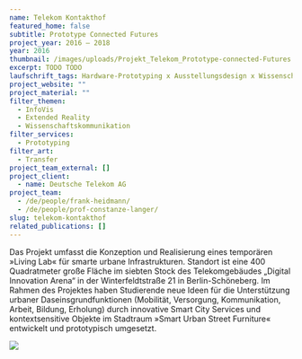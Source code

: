 ```yaml
---
name: Telekom Kontakthof
featured_home: false
subtitle: Prototype Connected Futures
project_year: 2016 – 2018
year: 2016
thumbnail: /images/uploads/Projekt_Telekom_Prototype-connected-Futures._1.jpeg
excerpt: TODO TODO
laufschrift_tags: Hardware-Prototyping x Ausstellungsdesign x Wissenschaftskommunikation
project_website: ""
project_material: ""
filter_themen:
  - InfoVis
  - Extended Reality
  - Wissenschaftskommunikation
filter_services:
  - Prototyping
filter_art:
  - Transfer
project_team_external: []
project_client:
  - name: Deutsche Telekom AG
project_team:
  - /de/people/frank-heidmann/
  - /de/people/prof-constanze-langer/
slug: telekom-kontakthof
related_publications: []
---
```

Das Projekt umfasst die Konzeption und Realisierung eines temporären »Living Lab« für smarte urbane Infrastrukturen. Standort ist eine 400 Quadratmeter große Fläche im siebten Stock des Telekomgebäudes „Digital Innovation Arena“ in der Winterfeldtstraße 21 in Berlin-Schöneberg. Im Rahmen des Projektes haben Studierende neue Ideen für die Unterstützung urbaner Daseinsgrundfunktionen (Mobilität, Versorgung, Kommunikation, Arbeit, Bildung, Erholung) durch innovative Smart City Services und kontextsensitive Objekte im Stadtraum »Smart Urban Street Furniture« entwickelt und prototypisch umgesetzt. 

![](Projekt_Telekom_Prototype-connected-Futures._2.png)